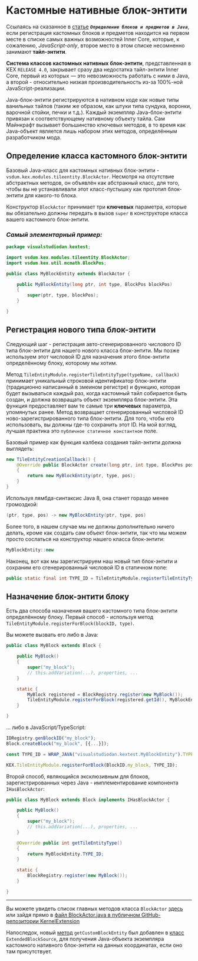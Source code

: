 # Кастомные нативные блок-энтити

Ссылаясь на сказанное в [статье](blocks-and-items-in-java.md) **_`Определение блоков и предметов в Java`_**, если регистрация кастомных блоков и предметов находится на первом месте в списке самых важных возможностей Inner Core, которые, к сожалению, _JavaScript-only_, второе место в этом списке несомненно занимают **тайл-энтити**.

**Система классов кастомных нативных блок-энтити**, представленная в KEX `RELEASE 4.0`, закрывает сразу два недостатка тайл-энтити Inner Core, первый из которых — это невозможность работать с ними в Java, а второй - относительно низкая производительность из-за 100%-ной JavaScript-реализации.

Java-блок-энтити регистрируются в нативном коде как новые типы ванильных тайлов (таким же образом, как штуки типа сундука, воронки, варочной стойки, печки и т.д.). Каждый экземпляр Java-блок-энтити привязан к соответствующему нативному объекту тайла. Сам Майнкрафт вызывает большинство ключевых методов, в то время как Java-объект является лишь набором этих методов, определённым разработчиком мода.

## Определение класса кастомного блок-энтити

Базовый Java-класс для кастомных нативных блок-энтити - `vsdum.kex.modules.tileentity.BlockActor`. Несмотря на отсутствие абстрактных методов, он объявлён как абстракный класс, для того, чтобы вы не устанавливали этот класс-пустышку как прототип блок-энтити для какого-то блока.

Конструктор `BlockActor` принимает три **ключевых** параметра, которые вы обязательно должны передать в вызов `super` в конструкторе класса вашего кастомного блок-энтити.

### _**Самый элементарный пример:**_

```java
package visualstudiodan.kextest;

import vsdum.kex.modules.tileentity.BlockActor;
import vsdum.kex.util.mcmath.BlockPos;

public class MyBlockEntity extends BlockActor {

    public MyBlockEntity(long ptr, int type, BlockPos blockPos)
    {
        super(ptr, type, blockPos);
    }

}
```

## Регистрация нового типа блок-энтити

Следующий шаг - регистрация авто-сгенерированного числового ID типа блок-энтити для нашего нового класса блок-энтити. Мы позже используем этот числовой ID для назначения этого блок-энтити определённому блоку, которому мы хотим.

Метод `TileEntityModule.registerTileEntityType(typeName, callback)` принимает уникальный строковой идентификатор блок-энтити (традиционно написанный в змеином регистре) и функцию, которая будет вызываться каждый раз, когда кастомный тайл собирается быть создан, и должна возвращать объект экземпляра блок-энтити. Эта функция предоставляет вам те самые три **ключевых** параметра, упомянутых ранее. Метод возвращает сгенерированный числовой ID ново-зарегистрированного типа блок-энтити. Для того, чтобы его использовать, вы должны где-то сохранить этот ID. На мой взгляд, лучшая практика это `публичное статичное константное` поле.

Базовый пример как функция калбека создания тайл-энтити должна выглядеть:

```java
new TileEntityCreationCallback() {
    @Override public BlockActor create(long ptr, int type, BlockPos pos)
    {
        return new MyBlockEntity(ptr, type, pos);
    }
}
```

Используя лямбда-синтаксис Java 8, она станет гораздо менее громоздкой:

```java
(ptr, type, pos) -> new MyBlockEntity(ptr, type, pos)
```

Более того, в нашем случае мы не должны дополнительно ничего делать, кроме как создать сам объект блок-энтити, так что мы можем просто сослаться на конструктор нашего класса блок-энтити:

```java
MyBlockEntity::new
```

Наконец, вот как мы зарегистрируем наш новый тип блок-энтити и сохраним его сгенерированный числовой ID в статичном поле:

```java
public static final int TYPE_ID = TileEntityModule.registerTileEntityType("my_tile", MyBlockEntity::new);
```

## Назначение блок-энтити блоку

Есть два способа назначения вашего кастомного типа блок-энтити определённому блоку. Первый способ - используя метод `TileEntityModule.registerForBlock(blockID, type)`.

Вы можете вызвать его либо в Java:

```java
public class MyBlock extends Block {

    public MyBlock()
    {
        super("my_block");
        // this.addVariation(...), properties, ...
    }

    static {
        MyBlock registered = BlockRegistry.register(new MyBlock());
        TileEntityModule.registerForBlock(registered.getId(), MyBlockEntity.TYPE_ID);
    }

}
```

... либо в JavaScript/TypeScript:

```js
IDRegistry.genBlockID("my_block");
Block.createBlock("my_block", [{...}]);

const TYPE_ID = WRAP_JAVA("visualstudiodan.kextest.MyBlockEntity").TYPE_ID;

KEX.TileEntityModule.registerForBlock(BlockID.my_block, TYPE_ID);
```

Второй способ, являющийся эксклюзивным для блоков, зарегистрированных через Java - имплементирование компонента `IHasBlockActor`:

```java
public class MyBlock extends Block implements IHasBlockActor {

    public MyBlock()
    {
        super("my_block");
        // this.addVariation(...), properties, ...
    }

    @Override public int getTileEntityType()
    {
        return MyBlockEntity.TYPE_ID;
    }

    static {
        BlockRegistry.register(new MyBlock());
    }

}
```

***

Вы можете увидеть список главных методов класса `BlockActor` [здесь](https://dmhyt.github.io/kex-docs/api/interfaces/KEX.TileEntityModule.BlockActor.html) или зайдя прямо в [файл BlockActor.java в публичном GitHub-репозитории KernelExtension](https://github.com/DMHYT/KernelExtension/blob/main/src/java/kernelex/src/vsdum/kex/modules/tileentity/BlockActor.java)

Напоследок, новый [метод](https://dmhyt.github.io/kex-docs/api/classes/KEX.BlockSource.html#getCustomBlockEntity) `getCustomBlockEntity` был добавлен в [класс](https://dmhyt.github.io/kex-docs/api/classes/KEX.BlockSource.html) `ExtendedBlockSource`, для получения Java-объекта экземпляра кастомного нативного блок-энтити на данных координатах, если оно там присутствует.
